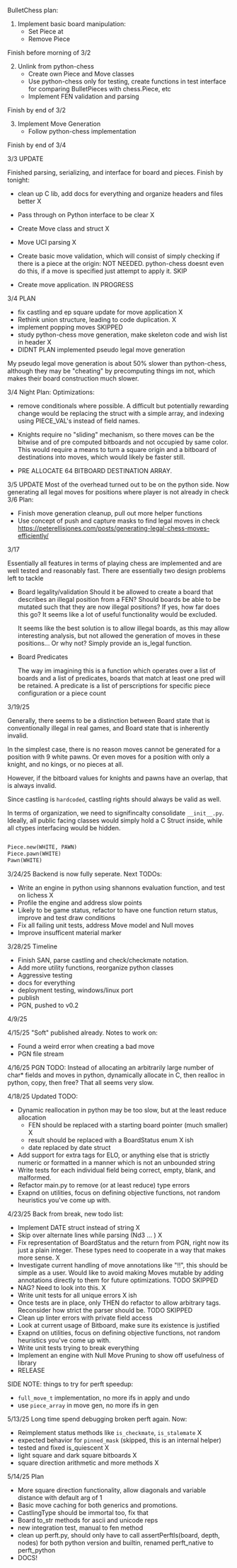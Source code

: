 BulletChess plan:

1) Implement basic board manipulation:
    - Set Piece at
    - Remove Piece

Finish before morning of 3/2

2) Unlink from python-chess
    - Create own Piece and Move classes
    - Use python-chess only for testing, create functions
      in test interface for comparing BulletPieces with chess.Piece, etc
    - Implement FEN validation and parsing

Finish by end of 3/2

3) Implement Move Generation
   - Follow python-chess implementation

Finish by end of 3/4


3/3 UPDATE

Finished parsing, serializing, and interface for board and pieces. 
Finish by tonight:
- clean up C lib, add docs for everything and organize headers and files better X
- Pass through on Python interface to be clear X
- Create Move class and struct X
- Move UCI parsing X

- Create basic move validation, which will consist of simply checking if there is a piece
at the origin: NOT NEEDED. python-chess doesnt even do this, if a move is specified just
attempt to apply it. SKIP


- Create move application. IN PROGRESS

3/4 PLAN
- fix castling and ep square update for move application X
- Rethink union structure, leading to code duplication. X
- implement popping moves SKIPPED
- study python-chess move generation, make skeleton code and wish list in header X
- DIDNT PLAN implemented pseudo legal move generation

My pseudo legal move generation is about 50% slower than python-chess, although they may be "cheating" by precomputing things im not, which
makes their board construction much slower. 

3/4 Night Plan:
Optimizations:
- remove conditionals where possible. A difficult but potentially rewarding change would be replacing the struct with a simple array,
and indexing using PIECE_VAL's instead of field names. 
- Knights require no "sliding" mechanism, so there moves can be the bitwise and of pre computed bitboards and not occupied by same color. This would require a means to turn a square origin and a bitboard of destinations into moves, which would likely be faster still.  

- PRE ALLOCATE 64 BITBOARD DESTINATION ARRAY. 


3/5 UPDATE
Most of the overhead turned out to be on the python side.
Now generating all legal moves for positions where player is not already in check
3/6 Plan:
- Finish move generation cleanup, pull out more helper functions
- Use concept of push and capture masks to find legal moves in check
https://peterellisjones.com/posts/generating-legal-chess-moves-efficiently/





3/17

Essentially all features in terms of playing chess are implemented and are well tested and reasonably fast.
There are essentially two design problems left to tackle

- Board legality/validation
    Should it be allowed to create a board that describes an illegal position from a FEN? Should boards be able to be mutated such that they are now illegal positions? 
    If yes, how far does this go? It seems like a lot of useful functionality would be excluded.

    It seems like the best solution is to allow illegal boards, as this may allow interesting analysis, but not allowed the generation of moves in these positions...
    Or why not? Simply provide an is_legal function.


- Board Predicates

    The way im imagining this is a function which operates over a list of boards and a list of predicates, boards that match at least one pred will be retained. 
    A predicate is a list of perscriptions for specific piece configuration or a piece count



3/19/25

Generally, there seems to be a distinction between Board state that is conventionally illegal in real games, and Board state that is inherently invalid.

In the simplest case, there is no reason moves cannot be generated for a position with 9 white pawns. Or even moves for a position with only a knight, and no kings, or no pieces at all.

However, if the bitboard values for knights and pawns have an overlap, that is always invalid. 

Since castling is `hardcoded`, castling rights should always be valid as well. 



In terms of organization, we need to signifincalty consolidate `__init__.py`. Ideally, all public facing classes would simply hold a C Struct inside, while all ctypes interfacing would be hidden.
```python

Piece.new(WHITE, PAWN)
Piece.pawn(WHITE)
Pawn(WHITE)
``` 

3/24/25
Backend is now fully seperate. Next TODOs:
- Write an engine in python using shannons evaluation function, and test on lichess X
- Profile the engine and address slow points 
- Likely to be game status, refactor to have one function return status, improve and test draw conditions
- Fix all failing unit tests, address Move model and Null moves
- Improve insufficent material marker


3/28/25
Timeline
- Finish SAN, parse castling and check/checkmate notation.
- Add more utility functions, reorganize python classes
- Aggressive testing
- docs for everything
- deployment testing, windows/linux port
- publish
- PGN, pushed to v0.2 


4/9/25

4/15/25
"Soft" published already.
Notes to work on:
- Found a weird error when creating a bad move
- PGN file stream 


4/16/25
PGN TODO:
Instead of allocating an arbitrarily large number of char* fields and moves in python, 
dynamically allocate in C, then realloc in python, copy, then free? 
That all seems very slow. 


4/18/25
Updated TODO:
- Dynamic reallocation in python may be too slow, but at the least reduce allocation
    - FEN should be replaced with a starting board pointer (much smaller) X
    - result should be replaced with a BoardStatus enum X ish
    - date replaced by date struct 
- Add support for extra tags for ELO, or anything else that is strictly numeric or formatted in a manner which is not an unbounded string
- Write tests for each individual field being correct, empty, blank, and malformed.
- Refactor main.py to remove (or at least reduce) type errors
- Exapnd on utilities, focus on defining objective functions, not random heuristics you've come up with.


4/23/25 
Back from break, new todo list:
- Implement DATE struct instead of string 
X
- Skip over alternate lines while parsing (Nd3 ... ) 
X
- Fix representation of BoardStatus and the return from PGN, right now its just a plain integer. 
These types need to cooperate in a way that makes more sense. 
X
- Investigate current handling of move annotations like "!!", this should be simple as a user. Would like to avoid making Moves mutable by adding
annotations directly to them for future optimizations. 
TODO SKIPPED
- NAG? Need to look into this. 
X
- Write unit tests for all unique errors 
X ish 
- Once tests are in place, only THEN do refactor to allow arbitrary tags. Reconsider how strict the parser should be. 
TODO SKIPPED
- Clean up linter errors with private field access
- Look at current usage of Bitboard, make sure its existence is justified
- Exapnd on utilities, focus on defining objective functions, not random heuristics you've come up with.
- Write unit tests trying to break everything
- Implement an engine with Null Move Pruning to show off usefulness of library
- RELEASE


SIDE NOTE:
things to try for perft speedup:
- `full_move_t` implementation, no more ifs in apply and undo
- use `piece_array` in move gen, no more ifs in gen


5/13/25
Long time spend debugging broken perft again.
Now:
- Reimplement status methods like `is_checkmate`, `is_stalemate` X
- expected behavior for `pinned_mask` (skipped, this is an internal helper)
- tested and fixed is_quiescent X
- light square and dark square bitboards  X
- square direction arithmetic and more methods X

5/14/25 Plan
- More square direction functionality, allow diagonals and variable distance with default arg of 1
- Basic move caching for both generics and promotions. 
- CastlingType should be immortal too, fix that
- Board to_str methods for ascii and unicode reps
- new integration test, manual to fen method
- clean up perft.py, should only have to call assertPerftIs(board, depth, nodes) for both python version and builtin,
renamed perft_native to perft_python
- DOCS!